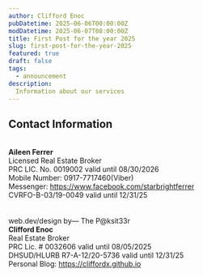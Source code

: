 ```yaml
---
author: Clifford Enoc
pubDatetime: 2025-06-06T00:00:00Z
modDatetime: 2025-06-07T08:00:00Z
title: First Post for the year 2025
slug: first-post-for-the-year-2025
featured: true
draft: false
tags:
  - announcement
description:
  Information about our services
---
```


## Contact Information
\
**Aileen Ferrer**<br>
Licensed Real Estate Broker<br>
PRC LIC. No. 0019002 valid until 08/30/2026<br>
Mobile Number: 0917-7717460(Viber)<br>
Messenger: https://www.facebook.com/starbrightferrer<br>
CVRFO-B-03/19-0049 valid until 12/31/25
\
\
\
web.dev/design by— The P@ksit33r<br>
**Clifford Enoc**<br>
Real Estate Broker<br>
 PRC Lic. # 0032606 valid until 08/05/2025<br>
 DHSUD/HLURB R7-A-12/20-5736 valid until 12/31/25<br>
 Personal Blog: https://cliffordx.github.io<br>